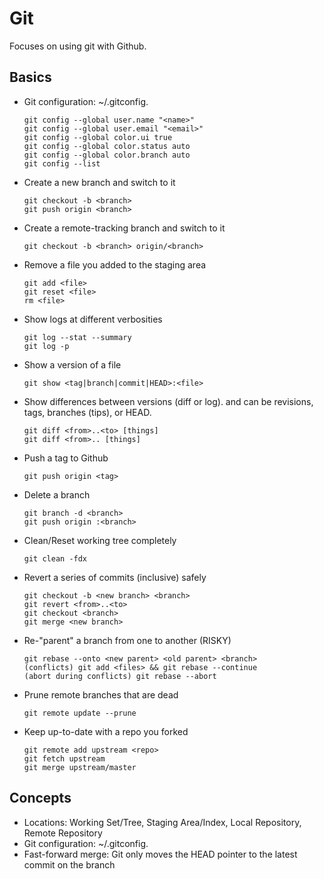 Git
===
Focuses on using git with Github.

Basics
------
* Git configuration: ~/.gitconfig.

    ```
    git config --global user.name "<name>"
    git config --global user.email "<email>"
    git config --global color.ui true
    git config --global color.status auto
    git config --global color.branch auto
    git config --list
    ```
* Create a new branch and switch to it

    ```
    git checkout -b <branch>
    git push origin <branch>
    ```
* Create a remote-tracking branch and switch to it

    ```
    git checkout -b <branch> origin/<branch>
    ```
* Remove a file you added to the staging area

    ```
    git add <file>
    git reset <file>
    rm <file>
    ```
* Show logs at different verbosities

    ```
    git log --stat --summary
    git log -p
    ```
* Show a version of a file

    ```
    git show <tag|branch|commit|HEAD>:<file>
    ```
* Show differences between versions (diff or log).  <from> and <to> can be revisions, tags, branches (tips), or HEAD.

    ```
    git diff <from>..<to> [things]
    git diff <from>.. [things]
    ```
* Push a tag to Github

    ```
    git push origin <tag>
    ```
* Delete a branch

    ```
    git branch -d <branch>
    git push origin :<branch>
    ```
* Clean/Reset working tree completely

    ```
    git clean -fdx
    ```
* Revert a series of commits (inclusive) safely

    ```
    git checkout -b <new branch> <branch>
    git revert <from>..<to>
    git checkout <branch>
    git merge <new branch>
    ```
* Re-"parent" a branch from one to another (RISKY)

    ```
    git rebase --onto <new parent> <old parent> <branch>
    (conflicts) git add <files> && git rebase --continue
    (abort during conflicts) git rebase --abort
    ```
* Prune remote branches that are dead

    ```
    git remote update --prune
    ```
* Keep up-to-date with a repo you forked

    ```
    git remote add upstream <repo>
    git fetch upstream
    git merge upstream/master
    ```

Concepts
--------
* Locations: Working Set/Tree, Staging Area/Index, Local Repository, Remote Repository
* Git configuration: ~/.gitconfig.
* Fast-forward merge: Git only moves the HEAD pointer to the latest commit on the branch
